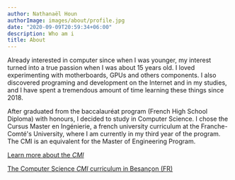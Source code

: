 ```yaml
---
author: Nathanaël Houn
authorImage: images/about/profile.jpg
date: "2020-09-09T20:59:34+06:00"
description: Who am i
title: About
---
```


Already interested in computer since when I was younger, my interest turned into a true passion when I was about 15 years old. I loved experimenting with motherboards, GPUs and others components. I also discovered programing and development on the Internet and in my studies, and I have spent a tremendous amount of time learning these things since 2018.

After graduated from the baccalauréat program (French High School Diploma) with honours, I decided to study in Computer Science. I chose the Cursus Master en Ingénierie, a french university curriculum at the Franche-Comté's University, where I am currently in my third year of the program. The CMI is an equivalent for the Master of Engineering Program.

[Learn more about the _CMI_](https://reseau-figure.fr/about-cmi/?lang=en)

[The Computer Science _CMI_ curriculum in Besançon (FR)](http://sciences.univ-fcomte.fr/pages/fr/menu3795/formations/cmi-informatique-besancon-17938-15943.html)
